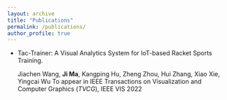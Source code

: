 ```yaml
---
layout: archive
title: "Publications"
permalink: /publications/
author_profile: true
---
```




- Tac-Trainer: A Visual Analytics System for IoT-based Racket Sports Training.   

    Jiachen Wang, **Ji Ma**, Kangping Hu, Zheng Zhou, Hui Zhang, Xiao Xie, Yingcai Wu To appear in IEEE Transactions on Visualization and Computer Graphics (<i>TVCG</i>), IEEE VIS 2022



